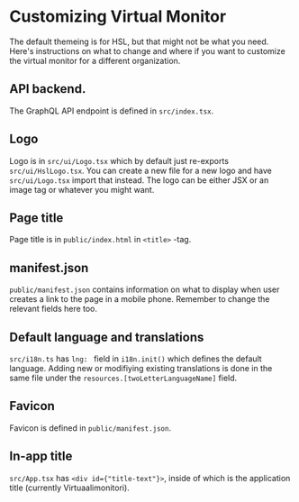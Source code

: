 # Customizing Virtual Monitor

The default themeing is for HSL, but that might not be what you need. Here's instructions on what to change and where if you want to customize the virtual monitor for a different organization.

## API backend.

The GraphQL API endpoint is defined in `src/index.tsx`.

## Logo

Logo is in `src/ui/Logo.tsx` which by default just re-exports `src/ui/HslLogo.tsx`. You can create a new file for a new logo and have `src/ui/Logo.tsx` import that instead. The logo can be either JSX or an image tag or whatever you might want.

## Page title

Page title is in `public/index.html` in `<title>` -tag.

## manifest.json

`public/manifest.json` contains information on what to display when user creates a link to the page in a mobile phone. Remember to change the relevant fields here too.

## Default language and translations

`src/i18n.ts` has `lng: ` field in `i18n.init()` which defines the default language. Adding new or modifiying existing translations is done in the same file under the `resources.[twoLetterLanguageName]` field.

## Favicon

Favicon is defined in `public/manifest.json`.

## In-app title

`src/App.tsx` has `<div id={"title-text"}>`, inside of which is the application title (currently Virtuaalimonitori).
